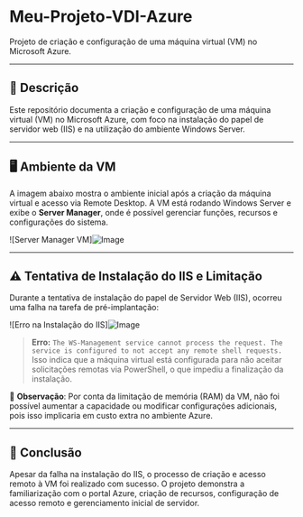 # Meu-Projeto-VDI-Azure

Projeto de criação e configuração de uma máquina virtual (VM) no Microsoft Azure.

---

## 📌 Descrição

Este repositório documenta a criação e configuração de uma máquina virtual (VM) no Microsoft Azure, com foco na instalação do papel de servidor web (IIS) e na utilização do ambiente Windows Server.

---

## 🖥️ Ambiente da VM

A imagem abaixo mostra o ambiente inicial após a criação da máquina virtual e acesso via Remote Desktop. A VM está rodando Windows Server e exibe o **Server Manager**, onde é possível gerenciar funções, recursos e configurações do sistema.

![Server Manager VM]![Image](https://github.com/user-attachments/assets/8292f445-159d-46fb-abbd-4d1c3cc3681f)

---

## ⚠️ Tentativa de Instalação do IIS e Limitação

Durante a tentativa de instalação do papel de Servidor Web (IIS), ocorreu uma falha na tarefa de pré-implantação:

![Erro na Instalação do IIS]![Image](https://github.com/user-attachments/assets/36495f1c-426e-4684-be67-dea477016231)

> **Erro:** `The WS-Management service cannot process the request. The service is configured to not accept any remote shell requests.`  
> Isso indica que a máquina virtual está configurada para não aceitar solicitações remotas via PowerShell, o que impediu a finalização da instalação.

🔎 **Observação**: Por conta da limitação de memória (RAM) da VM, não foi possível aumentar a capacidade ou modificar configurações adicionais, pois isso implicaria em custo extra no ambiente Azure.

---

## 📄 Conclusão

Apesar da falha na instalação do IIS, o processo de criação e acesso remoto à VM foi realizado com sucesso. O projeto demonstra a familiarização com o portal Azure, criação de recursos, configuração de acesso remoto e gerenciamento inicial de servidor.





